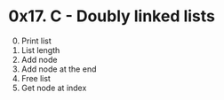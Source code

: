 # 0x17. C - Doubly linked lists

0. Print list
1. List length
2. Add node
3. Add node at the end
4. Free list
5. Get node at index
